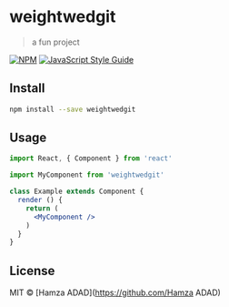 # weightwedgit

> a fun project

[![NPM](https://img.shields.io/npm/v/weightwedgit.svg)](https://www.npmjs.com/package/weightwedgit) [![JavaScript Style Guide](https://img.shields.io/badge/code_style-standard-brightgreen.svg)](https://standardjs.com)

## Install

```bash
npm install --save weightwedgit
```

## Usage

```jsx
import React, { Component } from 'react'

import MyComponent from 'weightwedgit'

class Example extends Component {
  render () {
    return (
      <MyComponent />
    )
  }
}
```

## License

MIT © [Hamza ADAD](https://github.com/Hamza ADAD)

